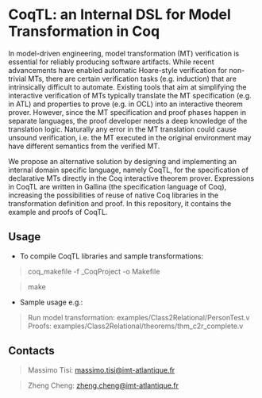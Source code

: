 CoqTL: an Internal DSL for Model Transformation in Coq
=======
In model-driven engineering, model transformation (MT) verification is essential for reliably producing software artifacts. While recent advancements have enabled automatic Hoare-style verification for non-trivial MTs, there are certain verification tasks (e.g. induction) that are intrinsically difficult to automate. Existing tools that aim at simplifying the interactive verification of MTs typically translate the MT specification (e.g. in ATL) and properties to prove (e.g. in OCL) into an interactive theorem prover. However, since the MT specification and proof phases happen in separate languages, the proof developer needs a deep knowledge of the translation logic. Naturally any error in the MT translation could cause unsound verification, i.e. the MT executed in the original environment may have different semantics from the verified MT.

We propose an alternative solution by designing and implementing an internal domain specific language, namely CoqTL, for the specification of declarative MTs directly in the Coq interactive theorem prover.  Expressions in CoqTL are written in Gallina (the specification language of Coq), increasing the possibilities of reuse of native Coq libraries in the transformation definition and proof. In this repository, it contains the example and proofs of CoqTL.

Usage
------
* To compile CoqTL libraries and sample transformations:
> coq_makefile -f _CoqProject -o Makefile

> make

* Sample usage e.g.:
> Run model transformation: examples/Class2Relational/PersonTest.v
> Proofs: examples/Class2Relational/theorems/thm_c2r_complete.v

Contacts
------
> Massimo Tisi: massimo.tisi@imt-atlantique.fr

> Zheng Cheng: zheng.cheng@imt-atlantique.fr